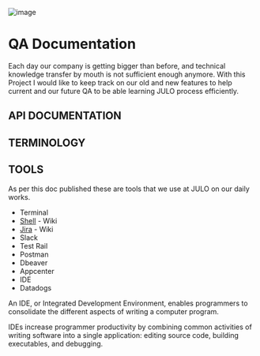 ![image](https://user-images.githubusercontent.com/52643844/75962234-f645f600-5ef5-11ea-8270-55e2bfe9f0ae.png)



# QA Documentation

Each day our company is getting bigger than before, and technical knowledge transfer by mouth is not sufficient enough anymore. With this Project I would like to keep track on our old and new features to help current and our future QA to be able learning JULO process efficiently.


## API DOCUMENTATION

## TERMINOLOGY


## TOOLS
As per  this doc published these are tools that we use at JULO on our daily works.

* Terminal 
* [Shell](https://github.com/ryanjulofinance/QADOCS/wiki/TOOLS#shell) - Wiki
* [Jira](https://github.com/ryanjulofinance/QADOCS/wiki/Jira) - Wiki
* Slack
* Test Rail
* Postman
* Dbeaver
* Appcenter
* IDE
* Datadogs





An IDE, or Integrated Development Environment, enables programmers to consolidate the different aspects of writing a computer program.

IDEs increase programmer productivity by combining common activities of writing software into a single application: editing source code, building executables, and debugging.


